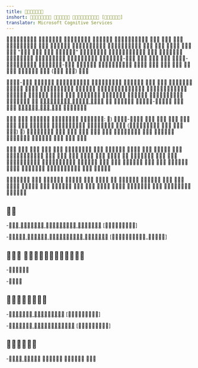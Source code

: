 ```yaml
---
title: 
inshort:    []
translator: Microsoft Cognitive Services
---
```



                  "   "        -    - -           ( )  

-                        [  ](://)   -   [  ](://) 

    : ) -           (   ) )              

                                    

                      


---------

-[   ](://)
    \[\]

-[   ](://)
    \[_\]

 
--------------------

-

-


---------

-[ ](://)
    \[\]

-[ ](://)
    \[\]


---------

-[ ](://)   


